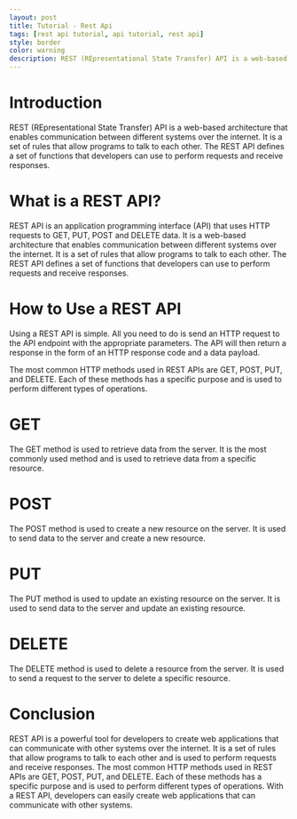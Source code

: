 ```yaml
---
layout: post
title: Tutorial - Rest Api
tags: [rest api tutorial, api tutorial, rest api]
style: border
color: warning
description: REST (REpresentational State Transfer) API is a web-based architecture that enables communication between different systems over the internet. It is a set of rules that allow programs to talk to each other. The REST API defines a set of functions that developers can use to perform requests and receive responses.
---
```

# Introduction

REST (REpresentational State Transfer) API is a web-based architecture that enables communication between different systems over the internet. It is a set of rules that allow programs to talk to each other. The REST API defines a set of functions that developers can use to perform requests and receive responses.

# What is a REST API?

REST API is an application programming interface (API) that uses HTTP requests to GET, PUT, POST and DELETE data. It is a web-based architecture that enables communication between different systems over the internet. It is a set of rules that allow programs to talk to each other. The REST API defines a set of functions that developers can use to perform requests and receive responses.

# How to Use a REST API

Using a REST API is simple. All you need to do is send an HTTP request to the API endpoint with the appropriate parameters. The API will then return a response in the form of an HTTP response code and a data payload.

The most common HTTP methods used in REST APIs are GET, POST, PUT, and DELETE. Each of these methods has a specific purpose and is used to perform different types of operations.

# GET

The GET method is used to retrieve data from the server. It is the most commonly used method and is used to retrieve data from a specific resource.

# POST

The POST method is used to create a new resource on the server. It is used to send data to the server and create a new resource.

# PUT

The PUT method is used to update an existing resource on the server. It is used to send data to the server and update an existing resource.

# DELETE

The DELETE method is used to delete a resource from the server. It is used to send a request to the server to delete a specific resource.

# Conclusion

REST API is a powerful tool for developers to create web applications that can communicate with other systems over the internet. It is a set of rules that allow programs to talk to each other and is used to perform requests and receive responses. The most common HTTP methods used in REST APIs are GET, POST, PUT, and DELETE. Each of these methods has a specific purpose and is used to perform different types of operations. With a REST API, developers can easily create web applications that can communicate with other systems.